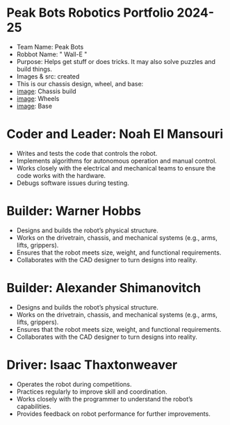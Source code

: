 # Peak Bots Robotics Portfolio 2024-25

* Team Name: Peak Bots
* Robbot Name: " Wall-E " 
* Purpose: Helps get stuff or does tricks. It may also solve puzzles and build things.
* Images & src: created
* This is our chassis design, wheel, and base:
* [image](https://github.com/user-attachments/assets/403440f2-0382-40b2-8a8e-a4f87d2656b4): Chassis build
* [image](https://github.com/user-attachments/assets/1406873c-1fce-4fa0-877d-f385f05d5465): Wheels
* [image](https://github.com/user-attachments/assets/adef4a9f-fb04-42a1-88b9-330993956b45): Base




# Coder and Leader: Noah El Mansouri
* Writes and tests the code that controls the robot.
* Implements algorithms for autonomous operation and manual control.
* Works closely with the electrical and mechanical teams to ensure the code works with the hardware.
* Debugs software issues during testing.

# Builder: Warner Hobbs 
* Designs and builds the robot’s physical structure.
* Works on the drivetrain, chassis, and mechanical systems (e.g., arms, lifts, grippers).
* Ensures that the robot meets size, weight, and functional requirements.
* Collaborates with the CAD designer to turn designs into reality.

# Builder: Alexander Shimanovitch
* Designs and builds the robot’s physical structure.
* Works on the drivetrain, chassis, and mechanical systems (e.g., arms, lifts, grippers).
* Ensures that the robot meets size, weight, and functional requirements.
* Collaborates with the CAD designer to turn designs into reality.


# Driver: Isaac Thaxtonweaver
* Operates the robot during competitions.
* Practices regularly to improve skill and coordination.
* Works closely with the programmer to understand the robot’s capabilities.
* Provides feedback on robot performance for further improvements.
